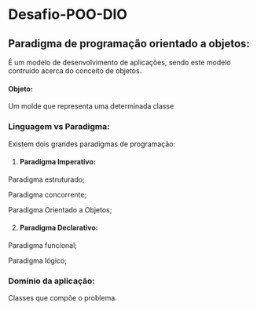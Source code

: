 # Desafio-POO-DIO



## Paradigma de programação orientado a objetos:
É um modelo de desenvolvimento de aplicações, sendo este modelo contruído acerca do conceito de objetos.

#### Objeto: 
Um molde que representa uma determinada classe
### Linguagem vs Paradigma:

Existem dois grandes paradigmas de programação:
1) #### Paradigma Imperativo:
   
Paradigma estruturado;

   Paradigma concorrente;

   Paradigma Orientado a Objetos;


2) #### Paradigma Declarativo:
Paradigma funcional;

Paradigma lógico;

### Domínio da aplicação:
Classes que compõe o problema.